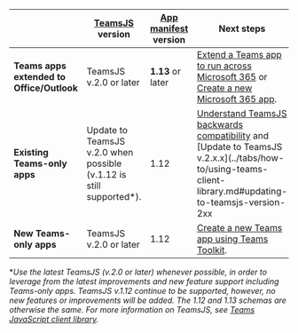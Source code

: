 |                  |[TeamsJS](/javascript/api/overview/msteams-client) version | [App manifest](../resources/schema/manifest-schema.md) version| Next steps|
|------------------|---------|--------|---|
|**Teams apps extended to Office/Outlook**| TeamsJS v.2.0 or later  | **1.13** or later | [Extend a Teams app to run across Microsoft 365](../m365-apps/extend-m365-teams-personal-tab.md) or [Create a new Microsoft 365 app](../m365-apps/extend-m365-teams-personal-tab.md#quickstart).|
|**Existing Teams-only apps**| Update to TeamsJS v.2.0 when possible (v.1.12 is still supported*).| 1.12 | [Understand TeamsJS backwards compatibility](../tabs/how-to/using-teams-client-library.md#backwards-compatibility) and [Update to TeamsJS v.2.x.x](../tabs/how-to/using-teams-client-library.md#updating-to-teamsjs-version-2xx|
|**New Teams-only apps**| TeamsJS v.2.0 or later | 1.12 | [Create a new Teams app using Teams Toolkit](../toolkit/create-new-project.md).|

**Use the latest TeamsJS (v.2.0 or later) whenever possible, in order to leverage from the latest improvements and new feature support including Teams-only apps. TeamsJS v.1.12 continue to be supported, however, no new features or improvements will be added. The 1.12 and 1.13 schemas are otherwise the same. For more information on TeamsJS, see [Teams JavaScript client library](../tabs/how-to/using-teams-client-library.md).*
